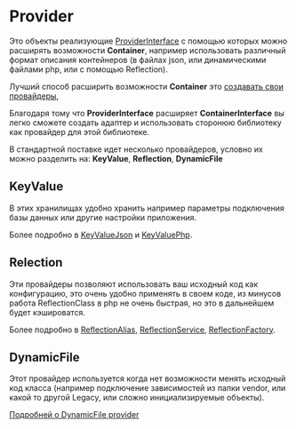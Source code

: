 # Provider

Это объекты реализующие [ProviderInterface](../src/ProviderInterface.php) с помощью которых можно расширять возможности 
**Container**, например использовать различный формат описания контейнеров (в файлах json, или динамическими файлами 
php, или с помощью Reflection).

Лучший способ расширить возможности **Container** это [создавать свои провайдеры](customProvider.md), 

Благодаря тому что **ProviderInterface** расширяет **ContainerInterface** вы легко сможете создать адаптер и 
использовать сторонюю библиотеку как провайдер для этой библиотеке.

В стандартной поставке идет несколько провайдеров, условно их можно разделить на: 
**KeyValue**, **Reflection**, **DynamicFile**

## KeyValue

В этих хранилищах удобно хранить например параметры подключения базы данных или другие настройки приложения.

Более подробно в [KeyValueJson](provider/keyValueJson.md) и [KeyValuePhp](provider/keyValuePhp.md).

## Relection

Эти провайдеры позволяют использовать ваш исходный код как конфигурацию, это очень удобно применять в своем коде, 
из минусов работа ReflectionClass в php не очень быстрая, но это в дальнейшем будет кэшироватся.

Более подробно в [ReflectionAlias](provider/reflectionAlias.md), 
[ReflectionService](provider/reflectionService.md), 
[ReflectionFactory](provider/reflectionFactory.md).

## DynamicFile

Этот провайдер используется когда нет возможности менять исходный код класса (например подключение зависимостей из 
папки vendor, или какой то другой Legacy, или сложно инициализируемые объекты).

[Подробней о DynamicFile provider](provider/dynamicFile.md)